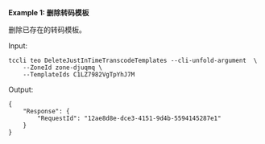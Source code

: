 **Example 1: 删除转码模板**

删除已存在的转码模板。

Input: 

```
tccli teo DeleteJustInTimeTranscodeTemplates --cli-unfold-argument  \
    --ZoneId zone-djuqmq \
    --TemplateIds C1LZ7982VgTpYhJ7M
```

Output: 
```
{
    "Response": {
        "RequestId": "12ae8d8e-dce3-4151-9d4b-5594145287e1"
    }
}
```

